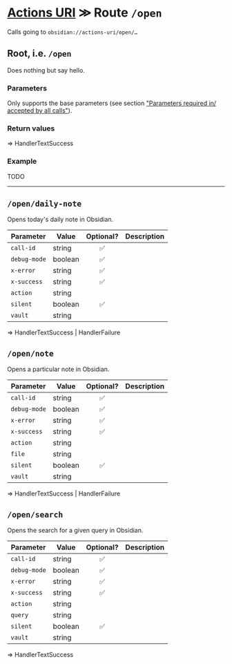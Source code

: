 # [Actions URI](README.md) ≫ Route `/open`
Calls going to `obsidian://actions-uri/open/…`


## Root, i.e. `/open`

Does nothing but say hello.

### Parameters
Only supports the base parameters (see section ["Parameters required in/ accepted by all calls"](README.md#parameters-required-in-accepted-by-all-calls)).

### Return values
=> HandlerTextSuccess

### Example
TODO

---

## `/open/daily-note`
Opens today's daily note in Obsidian.

| Parameter    | Value   | Optional? | Description | 
| ------------ | ------- |:---------:| ----------- |
| `call-id`    | string  |    ✅     |             |
| `debug-mode` | boolean |    ✅     |             |
| `x-error`    | string  |    ✅     |             |
| `x-success`  | string  |    ✅     |             |
| `action`     | string  |           |             |
| `silent`     | boolean |    ✅     |             |
| `vault`      | string  |           |             |

=> HandlerTextSuccess | HandlerFailure


## `/open/note`
Opens a particular note in Obsidian.

| Parameter    | Value   | Optional? | Description |
| ------------ | ------- |:---------:| ----------- |
| `call-id`    | string  |    ✅     |             |
| `debug-mode` | boolean |    ✅     |             |
| `x-error`    | string  |    ✅     |             |
| `x-success`  | string  |    ✅     |             |
| `action`     | string  |           |             |
| `file`       | string  |           |             |
| `silent`     | boolean |    ✅     |             |
| `vault`      | string  |           |             |

=> HandlerTextSuccess | HandlerFailure


## `/open/search`
Opens the search for a given query in Obsidian.

| Parameter    | Value   | Optional? | Description |
| ------------ | ------- |:---------:| ----------- |
| `call-id`    | string  |    ✅     |             |
| `debug-mode` | boolean |    ✅     |             |
| `x-error`    | string  |    ✅     |             |
| `x-success`  | string  |    ✅     |             |
| `action`     | string  |           |             |
| `query`      | string  |           |             |
| `silent`     | boolean |    ✅     |             |
| `vault`      | string  |           |             |

=> HandlerTextSuccess

